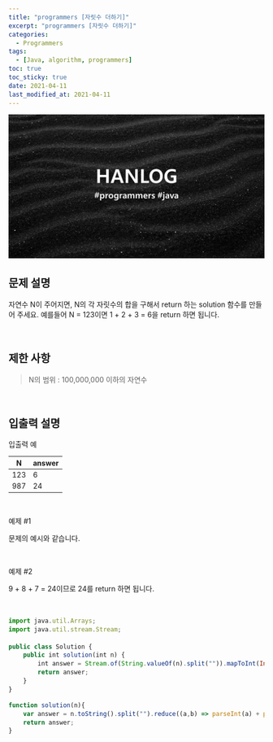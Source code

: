 ```yaml
---
title: "programmers [자릿수 더하기]"
excerpt: "programmers [자릿수 더하기]"
categories:
  - Programmers
tags:
  - [Java, algorithm, programmers]
toc: true
toc_sticky: true
date: 2021-04-11
last_modified_at: 2021-04-11
---
```


![HAN.jpg](/assets/images/programmers.png)

## 문제 설명

자연수 N이 주어지면, N의 각 자릿수의 합을 구해서 return 하는 solution 함수를 만들어 주세요.
예를들어 N = 123이면 1 + 2 + 3 = 6을 return 하면 됩니다.

<br>

## 제한 사항

> N의 범위 : 100,000,000 이하의 자연수

<br>

## 입출력 설명

입출력 예

|N|answer|
|------|---|
|123|6|
|987|24|

<br>

예제 #1 <br>

문제의 예시와 같습니다.

<br>

예제 #2 <br>

9 + 8 + 7 = 24이므로 24를 return 하면 됩니다.

<br>

```js
import java.util.Arrays;
import java.util.stream.Stream;

public class Solution {
    public int solution(int n) {
        int answer = Stream.of(String.valueOf(n).split("")).mapToInt(Integer::parseInt).sum();
        return answer;
    }
}
```

```js
function solution(n){
    var answer = n.toString().split("").reduce((a,b) => parseInt(a) + parseInt(b), 0);
    return answer;
}
```
